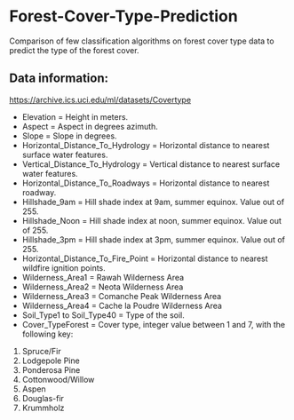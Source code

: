 # Forest-Cover-Type-Prediction

Comparison of few classification algorithms on forest cover type data to predict the type of the forest cover.

## Data information:

https://archive.ics.uci.edu/ml/datasets/Covertype

- Elevation = Height in meters.
- Aspect = Aspect in degrees azimuth.
- Slope = Slope in degrees.
- Horizontal_Distance_To_Hydrology = Horizontal distance to nearest surface water features.
- Vertical_Distance_To_Hydrology = Vertical distance to nearest surface water features.
- Horizontal_Distance_To_Roadways = Horizontal distance to nearest roadway.
- Hillshade_9am = Hill shade index at 9am, summer equinox. Value out of 255.
- Hillshade_Noon = Hill shade index at noon, summer equinox. Value out of 255.
- Hillshade_3pm = Hill shade index at 3pm, summer equinox. Value out of 255.
- Horizontal_Distance_To_Fire_Point = Horizontal distance to nearest wildfire ignition points.
- Wilderness_Area1 = Rawah Wilderness Area
- Wilderness_Area2 = Neota Wilderness Area
- Wilderness_Area3 = Comanche Peak Wilderness Area
- Wilderness_Area4 = Cache la Poudre Wilderness Area
- Soil_Type1 to Soil_Type40 = Type of the soil.
- Cover_TypeForest = Cover type, integer value between 1 and 7, with the following key:

1) Spruce/Fir
2) Lodgepole Pine
3) Ponderosa Pine
4) Cottonwood/Willow
5) Aspen
6) Douglas-fir
7) Krummholz
